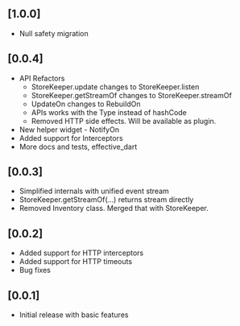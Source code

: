 ## [1.0.0]

* Null safety migration

## [0.0.4]

* API Refactors
    - StoreKeeper.update changes to StoreKeeper.listen
    - StoreKeeper.getStreamOf changes to StoreKeeper.streamOf
    - UpdateOn changes to RebuildOn
    - APIs works with the Type instead of hashCode
    - Removed HTTP side effects. Will be available as plugin.
* New helper widget - NotifyOn
* Added support for Interceptors
* More docs and tests, effective_dart

## [0.0.3]

* Simplified internals with unified event stream
* StoreKeeper.getStreamOf(...) returns stream directly
* Removed Inventory class. Merged that with StoreKeeper.

## [0.0.2]

* Added support for HTTP interceptors
* Added support for HTTP timeouts
* Bug fixes

## [0.0.1]

* Initial release with basic features
